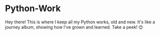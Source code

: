 # Python-Work
Hey there! This is where I keep all my Python works, old and new. It's like a journey album, showing how I've grown and learned. Take a peek! 😊
